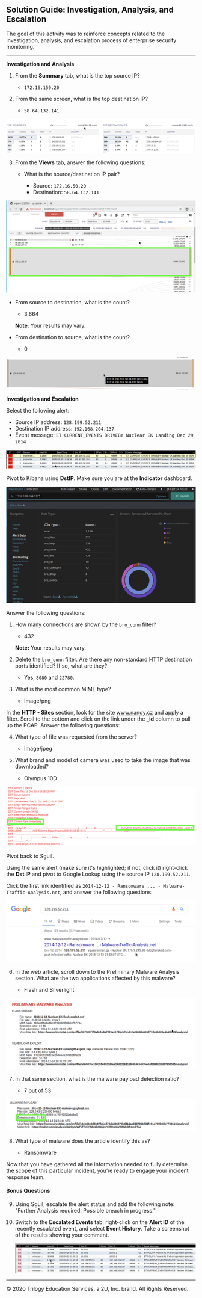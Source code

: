 ## Solution Guide: Investigation, Analysis, and Escalation

 The goal of this activity was to reinforce concepts related to the investigation, analysis, and escalation process of enterprise security monitoring.

---
**Investigation and Analysis**

1. From the **Summary** tab, what is the top source IP?

    - `172.16.150.20`

2. From the same screen, what is the top destination IP?

    - `58.64.132.141`

  ![](images/Top-ips.png)

3. From the **Views** tab, answer the following questions: 

   - What is the source/destination IP pair?
   
     - Source: `172.16.50.20` 
     - Destination: `58.64.132.141`

  ![](images/Src-Dest-ip-pair.png)

   - From source to destination, what is the count?

     - 3,664
     
     **Note**: Your results may vary.
   
   - From destination to source, what is the count?  

     - 0

  ![](images/src-dest-count1.png)

**Investigation and Escalation**

Select the following alert: 

- Source IP address: `128.199.52.211`
- Destination IP address: `192.168.204.137`
- Event message: `ET CURRENT_EVENTS DRIVEBY Nuclear EK Landing Dec 29 2014` 

![](images/Squil-alert.png)

Pivot to Kibana using **DstIP**. Make sure you are at the **Indicator** dashboard.

![](images/indicator-screen.png)

Answer the following questions:

1. How many connections are shown by the `bro_conn` filter?

    - 432
      

    **Note:** Your results may vary.

2. Delete the `bro_conn` filter. Are there any non-standard HTTP destination ports identified? If so, what are they?

    - Yes, `8080` and `22780`.


3. What is the most common MIME type?

    - Image/png


In the **HTTP - Sites** section, look for the site www.nandy.cz and apply a filter. Scroll to the bottom and click on the link under the **_id** column to pull up the PCAP. Answer the following questions:

4. What type of file was requested from the server?

    - Image/jpeg 

5. What brand and model of camera was used to take the image that was downloaded?

    - Olympus 10D

  ![](images/png-camera.png)

Pivot back to Sguil. 

Using the same alert (make sure it's highlighted; if not, click it) right-click the **Dst IP** and pivot to Google Lookup using the source IP `128.199.52.211`. 

Click the first link identified as `2014-12-12 - Ransomware ... - Malware-Traffic-Analysis.net`, and answer the following questions:

![](images/google-listing.png)

6. In the web article, scroll down to the Preliminary Malware Analysis section. What are the two applications affected by this malware?

    - Flash and Silverlight

![](images/flash-silverlight.png)

7. In that same section, what is the malware payload detection ratio?

    - 7 out of 53

![](images/payload.png)

8. What type of malware does the article identify this as?

    - Ransomware

Now that you have gathered all the information needed to fully determine the scope of this particular incident, you’re ready to engage your incident response team.

#### Bonus Questions

9. Using Sguil, escalate the alert status and add the following note: "Further Analysis required. Possible breach in progress." 

10. Switch to the **Escalated Events** tab, right-click on the **Alert ID** of the recently escalated event, and select **Event History**. Take a screenshot of the results showing your comment. 

    ![](images/escalated-events.png)

---
© 2020 Trilogy Education Services, a 2U, Inc. brand. All Rights Reserved.